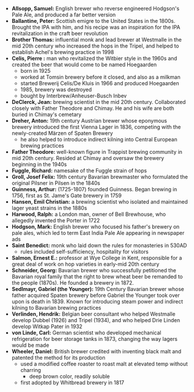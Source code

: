 * **Allsopp, Samuel:** English brewer who reverse engineered Hodgson's Pale Ale, and produced a far better version
* **Ballantine, Peter:** Scottish emigre to the United States in the 1800s. Brought the IPA with him, and his recipe was an inspiration for the IPA revitalization in the craft beer revolution
* **Brother Thomas:** influential monk and lead brewer at Westmalle in the mid 20th century who increased the hops in the Tripel, and helped to establish Achel's brewing practice in 1998
* **Celis, Pierre :** man who revitalized the Witbier style in the 1960s and created the beer that would come to be named Hoegaarden
	* born in 1925
	* worked at Tomsin brewery before it closed, and also as a milkman
	* started Brewerij Celis/De Kluis in 1966 and produced Hoegaarden
	* 1985, brewery was destroyed
	* bought by Interbrew/Anheuser-Busch Inbev
* **DeClerck, Jean:** brewing scientist in the mid 20th century. Collaborated closely with Father Theodore and Chimay. He and his wife are both buried in Chimay's cemetary
* **Dreher, Anton:** 19th century Austrian brewer whose eponymous brewery introduced the first Vienna Lager in 1836, competing with the newly-created Märzen of Spaten Brewery
	* he also helped to introduce indirect kilning into Central European brewing practices
* **Father Theodore:** well-known figure in Trappist brewing community in mid 20th century. Resided at Chimay and oversaw the brewery beginning in the 1940s
* **Fuggle, Richard:** namesake of the Fuggle strain of hops
* **Groll, Josef Felix:** 19th century Bavarian brewmaster who formulated the original Pilsner in Pilsen in the 1840s
* **Guinness, Arthur:** (1725-1807) founded Guinness. Began brewing in 1756, first as St. Jame's Gate brewery in 1759
* **Hansen, Emil Christian:** a brewing scientist who isolated and maintained lager yeast strains in the 1880s
* **Harwood, Ralph:** a London man, owner of Bell Brewhouse, who allegedly invented the Porter in 1722
* **Hodgson, Mark:** English brewer who focused his father's brewery on pale ales, which led to term East India Pale Ale appearing in newspaper ads
* **Saint Benedict:** monk who laid down the rules for monasteries in 530AD
	* rules included self-sufficiency, hospitality for visitors
* **Salmon, Ernest E.:** professor at Wye College in Kent, responsible for a great deal of work on hop varieties in early-mid 20th century
* **Schneider, Georg:** Bavarian brewer who successfully petitioned the Bavarian royal family that the right to brew wheat beer be remanded to the people (1870s). He founded a brewery in 1872.
* **Sedlmayr, Gabriel (the Younger):** 19th Century Bavarian brewer whose father acquired Spaten brewery before Gabriel the Younger took over upon is death in 1839. Known for introducing steam power and indirect kilning to Bavarian brewing practices
* **Verlinden, Hendrik:** Belgian beer consultant who helped Westmalle develop Dubbel (1926) and Tripel (1934), and who helped Drie Linden develop Witkap Pater in 1932
* **von Linde, Carl:** German scientist who developed mechanical refrigeration for beer storage tanks in 1873, changing the way lagers would be made
* **Wheeler, Daniel:** British brewer credited with inventing black malt and patented the method for its production
	* used a modified coffee roaster to roast malt at elevated temp without charring
		* deep brown color, readily soluble
	* first adopted by Whitbread brewery in 1817
